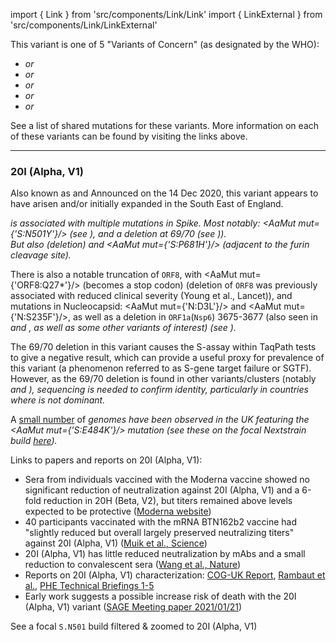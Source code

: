 import { Link } from 'src/components/Link/Link'
import { LinkExternal } from 'src/components/Link/LinkExternal'

<!-- ## Mutation Information

- <Mut mut="S:N501"/> has appeared multiple times independently: each can be associated with different accompanying mutations
- Amino-acid changes are <AaMut mut={'S:N501Y'}/> (nucleotide mutation <NucMut mut={'A23063T'}/>), <AaMut mut={'S:N501T'}/> (nucleotide mutation <NucMut mut={'A23064C'}/>), and <AaMut mut={'S:N501S'}/> (nucleotide mutation <NucMut mut={'A23064G'}/>) -->

This variant is one of 5 "Variants of Concern" (as designated by the WHO):
- <Var name="20I (Alpha, V1)" prefix=""/> or <Lin name="B.1.1.7" />
- <Var name="20H (Beta, V2)" prefix=""/> or <Lin name="B.1.351" />
- <Var name="20J (Gamma, V3)" prefix=""/> or <Lin name="P.1" />
- <Var name="21A (Delta)" prefix=""/> or <Lin name="B.1.617.2" />
- <Var name="21K (Omicron)" prefix =""/> or <Lin name="BA.1" />

See a <Link href="/shared-mutations">list of shared mutations</Link> for these variants. More information on each of these variants can be found by visiting the links above.

---

### 20I (Alpha, V1)
Also known as <Lin name="B.1.1.7" /> and <Who name="Alpha" />
Announced on the 14 Dec 2020, this variant appears to have arisen and/or initially expanded in the South East of England.

<Var name="20I (Alpha, V1)"/> is associated with multiple mutations in Spike. Most notably: <AaMut mut={'S:N501Y'}/> (see <Mut name="S:N501"/>), and a deletion at 69/70 (see <Mut name="S:H69-"/>)). <br/>
But also <Mut name="S:Y144-"/> (deletion) and <AaMut mut={'S:P681H'}/> (adjacent to the furin cleavage site).

There is also a notable truncation of <code>ORF8</code>, with <AaMut mut={'ORF8:Q27*'}/> (becomes a stop codon) (deletion of <code>ORF8</code> was previously associated with reduced clinical severity (<LinkExternal href="https://www.thelancet.com/article/S0140-6736(20)31757-8/fulltext">Young et al., Lancet</LinkExternal>)), and mutations in Nucleocapsid: <AaMut mut={'N:D3L'}/> and <AaMut mut={'N:S235F'}/>, as well as a deletion in <code>ORF1a</code>(<code>Nsp6</code>) 3675-3677 (also seen in <Var name="20H (Beta, V2)" prefix=""/> and <Var name="20J (Gamma, V3)" prefix=""/>, as well as some other variants of interest) (see <Mut name="ORF1a:S3675"/>).

The 69/70 deletion in this variant causes the S-assay within TaqPath tests to give a negative result, which can provide a useful proxy for prevalence of this variant (a phenomenon referred to as S-gene target failure or SGTF). However, as the 69/70 deletion is found in other variants/clusters (notably <Var name="20A/S:439K"/> and <Mut name="S:Y453F"/>), sequencing is needed to confirm identity, particularly in countries where <Var name="20I (Alpha, V1)" prefix=""/> is not dominant. 

A [small number](https://assets.publishing.service.gov.uk/government/uploads/system/uploads/attachment_data/file/957504/Variant_of_Concern_VOC_202012_01_Technical_Briefing_5_England.pdf) of <Var name="20I (Alpha, V1)" prefix=""/> genomes have been observed in the UK featuring the <AaMut mut={'S:E484K'}/> mutation (see these on the focal <Mut name="S:E484"/> Nextstrain build [here](https://nextstrain.org/groups/neherlab/ncov/S.E484?c=gt-S_484&gt=S.484K&label=clade:20I%20%28Alpha,%20V1%29)). 

Links to papers and reports on 20I (Alpha, V1):
- Sera from individuals vaccined with the Moderna vaccine showed no significant reduction of neutralization against 20I (Alpha, V1) and a 6-fold reduction in 20H (Beta, V2), but titers remained above levels expected to be protective ([Moderna website](https://investors.modernatx.com/news-releases/news-release-details/moderna-covid-19-vaccine-retains-neutralizing-activity-against))
- 40 participants vaccinated with the mRNA BTN162b2 vaccine had "slightly reduced but overall largely preserved neutralizing titers" against 20I (Alpha, V1) ([Muik et al., Science](https://science.sciencemag.org/content/early/2021/01/28/science.abg6105.full))
- 20I (Alpha, V1) has little reduced neutralization by mAbs and a small reduction to convalescent sera ([Wang et al., Nature](https://www.nature.com/articles/s41586-021-03398-2))
- Reports on 20I (Alpha, V1) characterization: [COG-UK Report](https://www.cogconsortium.uk/news_item/update-on-new-sars-cov-2-variant-and-how-cog-uk-tracks-emerging-mutations/), [Rambaut et al.](https://virological.org/t/preliminary-genomic-characterisation-of-an-emergent-sars-cov-2-lineage-in-the-uk-defined-by-a-novel-set-of-spike-mutations/563), [PHE Technical Briefings 1-5](https://www.gov.uk/government/publications/investigation-of-novel-sars-cov-2-variant-variant-of-concern-20201201)
- Early work suggests a possible increase risk of death with the 20I (Alpha, V1) variant ([SAGE Meeting paper 2021/01/21](https://assets.publishing.service.gov.uk/government/uploads/system/uploads/attachment_data/file/955239/NERVTAG_paper_on_variant_of_concern__VOC__B.1.1.7.pdf))

See a <LinkExternal href="https://nextstrain.org/groups/neherlab/ncov/S.N501?c=gt-S_501&label=clade:20I%20%28Alpha,%20V1%29&p=grid&r=country">focal `S.N501` build filtered & zoomed to 20I (Alpha, V1)</LinkExternal>
